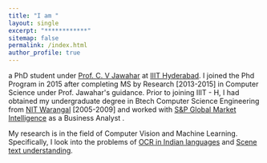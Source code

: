 ```yaml
---
title: "I am "
layout: single
excerpt: "************"
sitemap: false
permalink: /index.html
author_profile: true
---
```

a PhD student under   [Prof. C. V Jawahar][1]  at [IIIT Hyderabad][2]. I joined the Phd Program in 2015 after completing MS by Research [2013-2015] in Computer Science under Prof. Jawahar's guidance. Prior to joining IIIT - H, I had obtained my undergraduate degree in Btech Computer Science Engineering from [NIT Warangal][3] [2005-2009] and worked with [S&P Global Market Intelligence][4] as a Business Analyst .

My research is in the field of Computer Vision and Machine Learning. Specifically, I look into the problems of [OCR in Indian languages][5] and [Scene text understanding][6]. 


[1]: https://www.iiit.ac.in/~jawahar/
[2]: https://www.iiit.ac.in/
[3]: http://www.nitw.ac.in/
[4]: https://www.spcapitaliq.com/
[5]: http://ocr.iiit.ac.in/
[6]: https://cvit.iiit.ac.in/research/projects/cvit-projects/scene-text-understanding
 


